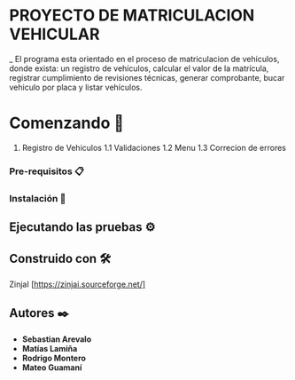 # PROYECTO DE MATRICULACION VEHICULAR 
_ El programa esta orientado en el proceso de matriculacion de vehiculos, donde exista: un registro de vehículos, calcular el valor de la matrícula, registrar cumplimiento de revisiones técnicas, generar comprobante, bucar vehiculo por placa y listar vehículos.
# Comenzando 🚀
1. Registro de Vehiculos
   1.1 Validaciones
   1.2 Menu
   1.3 Correcion de errores 




### Pre-requisitos 📋



### Instalación 🔧



## Ejecutando las pruebas ⚙️



## Construido con 🛠️

ZinjaI [https://zinjai.sourceforge.net/]




## Autores ✒️
* **Sebastian Arevalo** 
* **Matías Lamiña** 
* **Rodrigo Montero**
* **Mateo Guamaní** 

